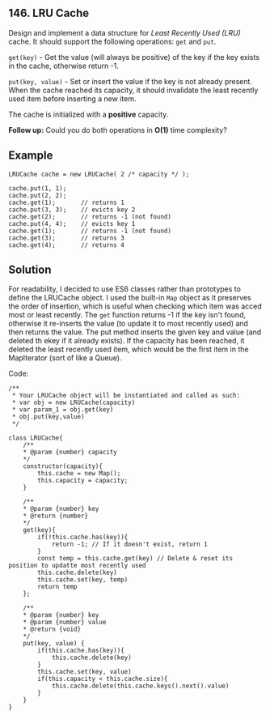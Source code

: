 ## 146. LRU Cache

Design and implement a data structure for *Least Recently Used (LRU)* cache. It should support the following operations: ```get``` and ```put```.

```get(key)``` - Get the value (will always be positive) of the key if the key exists in the cache, otherwise return -1.

```put(key, value)``` - Set or insert the value if the key is not already present. When the cache reached its capacity, it should invalidate the least recently used item before inserting a new item.

The cache is initialized with a **positive** capacity.

**Follow up:**
Could you do both operations in **O(1)** time complexity?

## Example
```
LRUCache cache = new LRUCache( 2 /* capacity */ );

cache.put(1, 1);
cache.put(2, 2);
cache.get(1);       // returns 1
cache.put(3, 3);    // evicts key 2
cache.get(2);       // returns -1 (not found)
cache.put(4, 4);    // evicts key 1
cache.get(1);       // returns -1 (not found)
cache.get(3);       // returns 3
cache.get(4);       // returns 4
```

## Solution

For readability, I decided to use ES6 classes rather than prototypes to define the LRUCache object. I used the built-in ```Map``` object as it preserves the order of insertion, which is useful when checking which item was acced most or least recently. The ```get``` function returns -1 if the key isn't found, otherwise it re-inserts the value (to update it to most recently used) and then returns the value. The put method inserts the given key and value (and deleted th ekey if it already exists). If the capacity has been reached, it deleted the least recently used item, which would be the first item in the MapIterator (sort of like a Queue).

Code:

```
/** 
 * Your LRUCache object will be instantiated and called as such:
 * var obj = new LRUCache(capacity)
 * var param_1 = obj.get(key)
 * obj.put(key,value)
 */

class LRUCache{
    /**
    * @param {number} capacity
    */
    constructor(capacity){
        this.cache = new Map();
        this.capacity = capacity;
    }
    
    /** 
    * @param {number} key
    * @return {number}
    */
    get(key){
        if(!this.cache.has(key)){
            return -1; // If it doesn't exist, return 1
        }
        const temp = this.cache.get(key) // Delete & reset its position to updatte most recently used
        this.cache.delete(key)
        this.cache.set(key, temp)
        return temp
    };
    
    /** 
    * @param {number} key 
    * @param {number} value
    * @return {void}
    */
    put(key, value) {
        if(this.cache.has(key)){
            this.cache.delete(key)
        }
        this.cache.set(key, value)
        if(this.capacity < this.cache.size){
            this.cache.delete(this.cache.keys().next().value)
        }
    }
}
```

